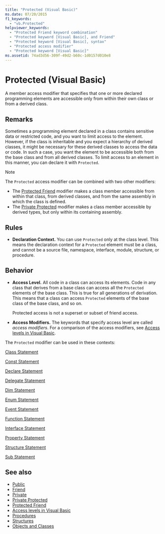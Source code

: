 ```yaml
---
title: "Protected (Visual Basic)"
ms.date: 07/20/2015
f1_keywords: 
  - "vb.Protected"
helpviewer_keywords: 
  - "Protected Friend keyword combination"
  - "Protected keyword [Visual Basic], and Friend"
  - "Protected keyword [Visual Basic], syntax"
  - "Protected access modifier"
  - "Protected keyword [Visual Basic]"
ms.assetid: 74ad3d56-309f-49d2-b60c-1d0157d010e8
---
```

# Protected (Visual Basic)
A member access modifier that specifies that one or more declared programming elements are accessible only from within their own class or from a derived class.  
  
## Remarks  
 Sometimes a programming element declared in a class contains sensitive data or restricted code, and you want to limit access to the element. However, if the class is inheritable and you expect a hierarchy of derived classes, it might be necessary for these derived classes to access the data or code. In such a case, you want the element to be accessible both from the base class and from all derived classes. To limit access to an element in this manner, you can declare it with `Protected`.  

> [!NOTE]
> The `Protected` access modifier can be combined with two other modifiers:
> - The [Protected Friend](protected-friend.md) modifier makes a class member accessible from within that class, from derived classes, and from the same assembly in which the class is defined. 
> - The [Private Protected](private-protected.md) modifier makes a class member accessible by derived types, but only within its containing assembly.
  
## Rules  
  
-   **Declaration Context.** You can use `Protected` only at the class level. This means the declaration context for a `Protected` element must be a class, and cannot be a source file, namespace, interface, module, structure, or procedure.  

## Behavior  
  
-   **Access Level.** All code in a class can access its elements. Code in any class that derives from a base class can access all the `Protected` elements of the base class. This is true for all generations of derivation. This means that a class can access `Protected` elements of the base class of the base class, and so on.  
  
     Protected access is not a superset or subset of friend access.  
  
-   **Access Modifiers.** The keywords that specify access level are called *access modifiers*. For a comparison of the access modifiers, see [Access levels in Visual Basic](../../../visual-basic/programming-guide/language-features/declared-elements/access-levels.md).  
  
 The `Protected` modifier can be used in these contexts:  
  
 [Class Statement](../../../visual-basic/language-reference/statements/class-statement.md)  
  
 [Const Statement](../../../visual-basic/language-reference/statements/const-statement.md)  
  
 [Declare Statement](../../../visual-basic/language-reference/statements/declare-statement.md)  
  
 [Delegate Statement](../../../visual-basic/language-reference/statements/delegate-statement.md)  
  
 [Dim Statement](../../../visual-basic/language-reference/statements/dim-statement.md)  
  
 [Enum Statement](../../../visual-basic/language-reference/statements/enum-statement.md)  
  
 [Event Statement](../../../visual-basic/language-reference/statements/event-statement.md)  
  
 [Function Statement](../../../visual-basic/language-reference/statements/function-statement.md)  
  
 [Interface Statement](../../../visual-basic/language-reference/statements/interface-statement.md)  
  
 [Property Statement](../../../visual-basic/language-reference/statements/property-statement.md)  
  
 [Structure Statement](../../../visual-basic/language-reference/statements/structure-statement.md)  
  
 [Sub Statement](../../../visual-basic/language-reference/statements/sub-statement.md)  
  
## See also

- [Public](../../../visual-basic/language-reference/modifiers/public.md)
- [Friend](../../../visual-basic/language-reference/modifiers/friend.md)
- [Private](../../../visual-basic/language-reference/modifiers/private.md)
- [Private Protected](private-protected.md)
- [Protected Friend](protected-friend.md)
- [Access levels in Visual Basic](../../../visual-basic/programming-guide/language-features/declared-elements/access-levels.md)
- [Procedures](../../../visual-basic/programming-guide/language-features/procedures/index.md)
- [Structures](../../../visual-basic/programming-guide/language-features/data-types/structures.md)
- [Objects and Classes](../../../visual-basic/programming-guide/language-features/objects-and-classes/index.md)
